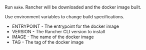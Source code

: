 Run `make`.
Rancher will be downloaded and the docker image built.

Use environment variables to change build specifications.

* ENTRYPOINT - The entrypoint for the docker image
* VERSION - The Rancher CLI version to install
* IMAGE - The name of the docker image
* TAG - The tag of the docker image